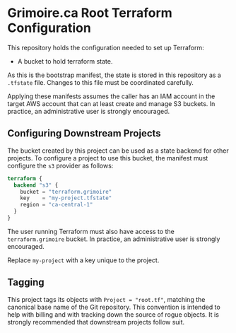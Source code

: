 # Grimoire.ca Root Terraform Configuration

This repository holds the configuration needed to set up Terraform:

* A bucket to hold terraform state.

As this is the bootstrap manifest, the state is stored in this repository as a `.tfstate` file. Changes to this file must be coordinated carefully.

Applying these manifests assumes the caller has an IAM account in the target AWS account that can at least create and manage S3 buckets. In practice, an administrative user is strongly encouraged.

## Configuring Downstream Projects

The bucket created by this project can be used as a state backend for other projects. To configure a project to use this bucket, the manifest must  configure the `s3` provider as follows:

```terraform
terraform {
  backend "s3" {
    bucket = "terraform.grimoire"
    key    = "my-project.tfstate"
    region = "ca-central-1"
  }
}
```

The user running Terraform must also have access to the `terraform.grimoire` bucket. In practice, an administrative user is strongly encouraged.

Replace `my-project` with a key unique to the project.

## Tagging

This project tags its objects with `Project = "root.tf"`, matching the
canonical base name of the Git repository. This convention is intended to help
with billing and with tracking down the source of rogue objects. It is strongly
recommended that downstream projects follow suit.
